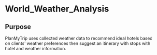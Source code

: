 # World_Weather_Analysis
## Purpose
PlanMyTrip uses collected weather data to recommend ideal hotels based on clients' weather preferences then suggest an itinerary with stops with hotel and weather information.